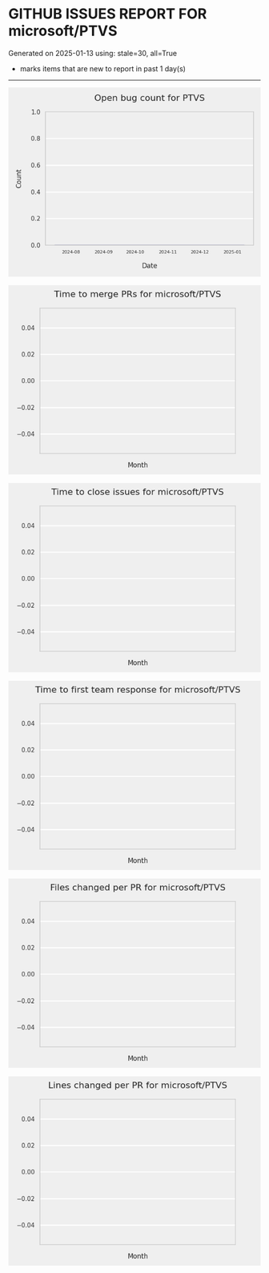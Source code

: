 
# GITHUB ISSUES REPORT FOR microsoft/PTVS


Generated on 2025-01-13 using: stale=30, all=True


* marks items that are new to report in past 1 day(s)


---






![](bugcount.png)

![](time_to_merge_prs.png)

![](time_to_close_issues.png)

![](time_to_first_response.png)



![](files_changed_per_pr.png)

![](lines_changed_per_pr.png)

